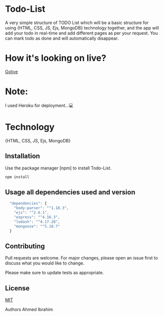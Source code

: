 # Todo-List
A very simple structure of TODO List which will be a basic structure for using {HTML, CSS, JS, Ejs, MongoDB} technology together, and the app will add your todo in real-time and add different pages as per your request. You can mark todo as done and will automatically disappear.


# How it's looking on live?

[Golive](https://immense-ocean-60422.herokuapp.com/)


# Note:

I used Heroku for deployment...💻

# Technology 

{HTML,
CSS,
JS,
Ejs,
MongoDB}



## Installation

Use the package manager [npm] to install Todo-List.

```bash
npm install
```


## Usage all dependencies used and version

```javascript
  "dependencies": {
    "body-parser": "^1.18.3",
    "ejs": "^2.6.1",
    "express": "^4.16.3",
    "lodash": "^4.17.20",
    "mongoose": "^5.10.7"
  }
```

## Contributing
Pull requests are welcome. For major changes, please open an issue first to discuss what you would like to change.

Please make sure to update tests as appropriate.

## License
[MIT](https://choosealicense.com/licenses/mit/)

Authors
Ahmed Ibrahim
